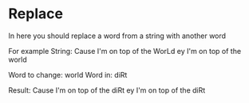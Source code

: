 # Replace

In here you should replace a word from a string with another word

For example
String: Cause I'm on top of the WorLd ey I'm on top of the world

Word to change: world
Word in: diRt

Result: Cause I'm on top of the diRt ey I'm on top of the diRt

